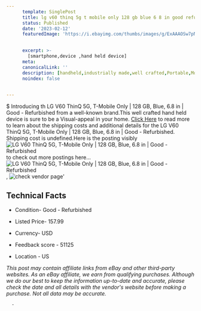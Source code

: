```yaml
---
      template: SinglePost
      title: lg v60 thinq 5g t mobile only 128 gb blue 6 8 in good refurbished
      status: Published
      date: '2023-02-12'
      featuredImage: 'https://i.ebayimg.com/thumbs/images/g/ExAAAOSw7pNj0PRh/s-l225.jpg'
       

      excerpt: >-
        [smartphone,device ,hand held device]
      meta:
      canonicalLink: ''
      description: [handheld,industrially made,well crafted,Portable,Mobile,Compact,Convenient,Lightweight,Maneuverable,Man-portable,Miniature,Carriable,Hand-held,Light,Holdable,Transportable,Mobile device,Pocket-sized,On-the-go,Wireless,Cordless,Compact size,Convenient size, smartphone,device ,hand held device]
      noindex: false
      

---
```

$
      Introducing th LG V60 ThinQ 5G, T-Mobile Only | 128 GB, Blue, 6.8 in | Good - Refurbished from a well-known brand.This well crafted hand held device is sure to be a Visual-appeal in your home. [Click Here](https://www.ebay.com/itm/134424125592?hash=item1f4c4d6098%3Ag%3AExAAAOSw7pNj0PRh&mkevt=1&mkcid=1&mkrid=711-53200-19255-0&campid=%253CePNCampaignId%253E&customid=%253CreferenceId%253E&toolid=10049) to read more to learn about the shipping costs and additional details for the LG V60 ThinQ 5G, T-Mobile Only | 128 GB, Blue, 6.8 in | Good - Refurbished. Shipping cost is undefined.Here is the posting visibly ![LG V60 ThinQ 5G, T-Mobile Only | 128 GB, Blue, 6.8 in | Good - Refurbished](https://i.ebayimg.com/thumbs/images/g/ExAAAOSw7pNj0PRh/s-l225.jpg) to check out more postings here... ![LG V60 ThinQ 5G, T-Mobile Only | 128 GB, Blue, 6.8 in | Good - Refurbished](https://i.ebayimg.com/images/g/ExAAAOSw7pNj0PRh/s-l1600.jpg), ![check vendor page](https://origin-galleryplus.ebayimg.com/ws/web/134424125592_2_0_1/225x225.jpg,https://origin-galleryplus.ebayimg.com/ws/web/134424125592_3_0_1/225x225.jpg,https://origin-galleryplus.ebayimg.com/ws/web/134424125592_4_0_1/225x225.jpg)'

      

 ## Technical Facts 



     
      

 - Condition- Good - Refurbished 


      

 - Listed Price- 157.99 


      

 - Currency- USD 


      

 - Feedback score - 51125 


      

 - Location - US 


      
      

 *_This post may contain affiliate links from eBay and other third-party websites. As an eBay affiliate, we earn from qualifying purchases. Although we do our best to keep the information up-to-date and accurate, please check the date and all details with the vendor's website before making a purchase. Not all data may be accurate._*




      -
